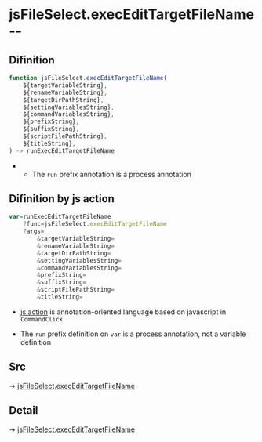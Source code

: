 # jsFileSelect.execEditTargetFileName--

## Difinition

```js.js
function jsFileSelect.execEditTargetFileName(
	${targetVariableString},
	${renameVariableString},
	${targetDirPathString},
	${settingVariablesString},
	${commandVariablesString},
	${prefixString},
	${suffixString},
	${scriptFilePathString},
	${titleString},
) -> runExecEditTargetFileName
```

- - The `run` prefix annotation is a process annotation


## Difinition by js action

```js.js
var=runExecEditTargetFileName
	?func=jsFileSelect.execEditTargetFileName
	?args=
		&targetVariableString=
		&renameVariableString=
		&targetDirPathString=
		&settingVariablesString=
		&commandVariablesString=
		&prefixString=
		&suffixString=
		&scriptFilePathString=
		&titleString=
```

- [js action](#) is annotation-oriented language based on javascript in `CommandClick`

- The `run` prefix definition on `var` is a process annotation, not a variable definition

## Src

-> [jsFileSelect.execEditTargetFileName](https://github.com/puutaro/CommandClick/blob/master/app/src/main/java/com/puutaro/commandclick/fragment_lib/terminal_fragment/js_interface/edit/JsFileSelect.kt#L34)

## Detail

-> [jsFileSelect.execEditTargetFileName](https://github.com/puutaro/CommandClick/blob/master/md/developer/js_interface/details/edit/JsFileSelect/execEditTargetFileName.md)
